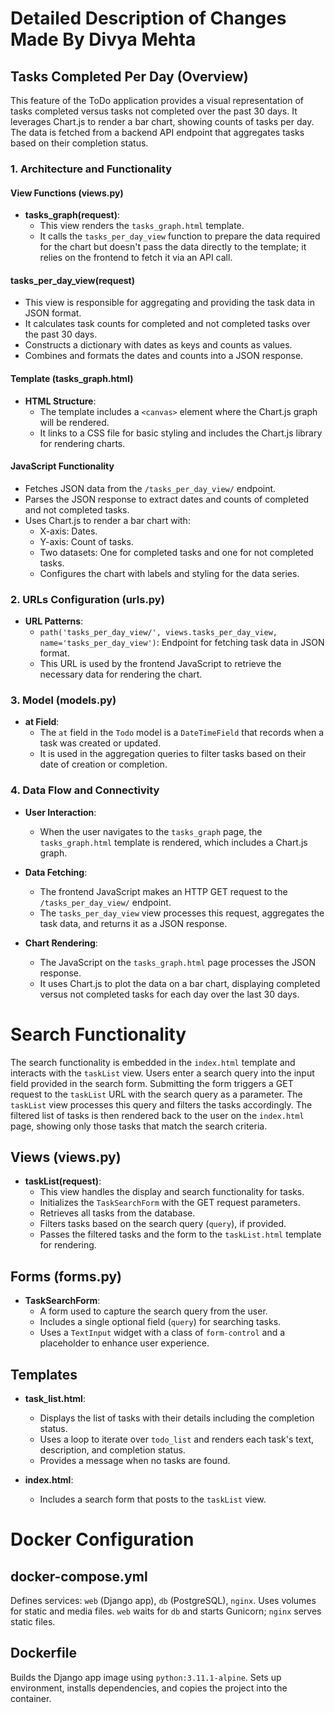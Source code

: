 # Detailed Description of Changes Made By Divya Mehta

## Tasks Completed Per Day (Overview)

This feature of the ToDo application provides a visual representation of tasks completed versus tasks not completed over the past 30 days. It leverages Chart.js to render a bar chart, showing counts of tasks per day. The data is fetched from a backend API endpoint that aggregates tasks based on their completion status.

### 1. Architecture and Functionality

#### View Functions (views.py)

- **tasks_graph(request)**:
  - This view renders the `tasks_graph.html` template.
  - It calls the `tasks_per_day_view` function to prepare the data required for the chart but doesn't pass the data directly to the template; it relies on the frontend to fetch it via an API call.

#### tasks_per_day_view(request)

- This view is responsible for aggregating and providing the task data in JSON format.
- It calculates task counts for completed and not completed tasks over the past 30 days.
- Constructs a dictionary with dates as keys and counts as values.
- Combines and formats the dates and counts into a JSON response.

#### Template (tasks_graph.html)

- **HTML Structure**:
  - The template includes a `<canvas>` element where the Chart.js graph will be rendered.
  - It links to a CSS file for basic styling and includes the Chart.js library for rendering charts.

#### JavaScript Functionality

- Fetches JSON data from the `/tasks_per_day_view/` endpoint.
- Parses the JSON response to extract dates and counts of completed and not completed tasks.
- Uses Chart.js to render a bar chart with:
  - X-axis: Dates.
  - Y-axis: Count of tasks.
  - Two datasets: One for completed tasks and one for not completed tasks.
  - Configures the chart with labels and styling for the data series.

### 2. URLs Configuration (urls.py)

- **URL Patterns**:
  - `path('tasks_per_day_view/', views.tasks_per_day_view, name='tasks_per_day_view')`: Endpoint for fetching task data in JSON format.
  - This URL is used by the frontend JavaScript to retrieve the necessary data for rendering the chart.

### 3. Model (models.py)

- **at Field**:
  - The `at` field in the `Todo` model is a `DateTimeField` that records when a task was created or updated.
  - It is used in the aggregation queries to filter tasks based on their date of creation or completion.

### 4. Data Flow and Connectivity

- **User Interaction**:
  - When the user navigates to the `tasks_graph` page, the `tasks_graph.html` template is rendered, which includes a Chart.js graph.

- **Data Fetching**:
  - The frontend JavaScript makes an HTTP GET request to the `/tasks_per_day_view/` endpoint.
  - The `tasks_per_day_view` view processes this request, aggregates the task data, and returns it as a JSON response.

- **Chart Rendering**:
  - The JavaScript on the `tasks_graph.html` page processes the JSON response.
  - It uses Chart.js to plot the data on a bar chart, displaying completed versus not completed tasks for each day over the last 30 days.



          
# Search Functionality

The search functionality is embedded in the `index.html` template and interacts with the `taskList` view. Users enter a search query into the input field provided in the search form. Submitting the form triggers a GET request to the `taskList` URL with the search query as a parameter. The `taskList` view processes this query and filters the tasks accordingly. The filtered list of tasks is then rendered back to the user on the `index.html` page, showing only those tasks that match the search criteria.

## Views (views.py)

- **taskList(request)**:
  - This view handles the display and search functionality for tasks.
  - Initializes the `TaskSearchForm` with the GET request parameters.
  - Retrieves all tasks from the database.
  - Filters tasks based on the search query (`query`), if provided.
  - Passes the filtered tasks and the form to the `taskList.html` template for rendering.

## Forms (forms.py)

- **TaskSearchForm**:
  - A form used to capture the search query from the user.
  - Includes a single optional field (`query`) for searching tasks.
  - Uses a `TextInput` widget with a class of `form-control` and a placeholder to enhance user experience.

## Templates

- **task_list.html**:
  - Displays the list of tasks with their details including the completion status.
  - Uses a loop to iterate over `todo_list` and renders each task's text, description, and completion status.
  - Provides a message when no tasks are found.

- **index.html**:
  - Includes a search form that posts to the `taskList` view.



# Docker Configuration

## docker-compose.yml
Defines services: `web` (Django app), `db` (PostgreSQL), `nginx`. Uses volumes for static and media files. `web` waits for `db` and starts Gunicorn; `nginx` serves static files.

## Dockerfile
Builds the Django app image using `python:3.11.1-alpine`. Sets up environment, installs dependencies, and copies the project into the container.

